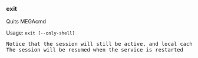 ### exit
Quits MEGAcmd

Usage: `exit [--only-shell]`
<pre>
Notice that the session will still be active, and local caches available
The session will be resumed when the service is restarted
</pre>
